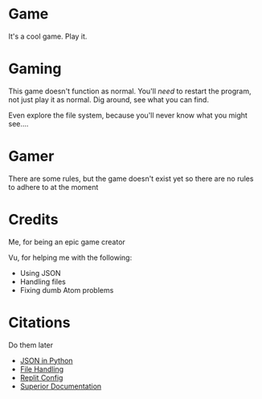 # Game
It's a cool game. Play it.

# Gaming
This game doesn't function as normal. You'll *need* to restart the program, not just play it as normal. Dig around, see what you can find.

Even explore the file system, because you'll never know what you might see....

# Gamer
There are some rules, but the game doesn't exist yet so there are no rules to adhere to at the moment

# Credits
Me, for being an epic game creator

Vu, for helping me with the following:
- Using JSON
- Handling files
- Fixing dumb Atom problems

# Citations
Do them later

- [JSON in Python](https://www.w3schools.com/python/python_json.asp)
- [File Handling](https://www.w3schools.com/python/python_file_open.asp)
- [Replit Config](https://docs.replit.com/programming-ide/configuring-repl)
- [Superior Documentation](https://devdocs.io/pygame/)
